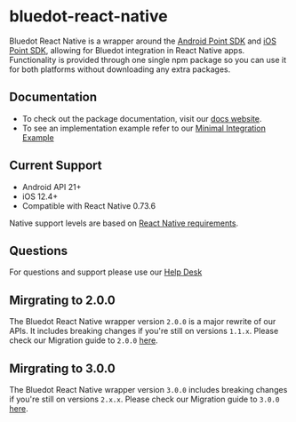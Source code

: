 # bluedot-react-native

Bluedot React Native is a wrapper around the [Android Point SDK](https://docs.bluedot.io/android-sdk/) and [iOS Point SDK](https://docs.bluedot.io/ios-sdk/), allowing for Bluedot integration in React Native apps.
Functionality is provided through one single npm package so you can use it for both platforms without downloading any extra packages.

## Documentation

- To check out the package documentation, visit our [docs website](https://docs.bluedot.io/react-native-library/).
- To see an implementation example refer to our [Minimal Integration Example](https://github.com/Bluedot-Innovation/Bluedot-React-Native-Minimal-Integration)

## Current Support

- Android API 21+
- iOS 12.4+
- Compatible with React Native 0.73.6

Native support levels are based on [React Native requirements](https://github.com/facebook/react-native#-requirements).

## Questions

For questions and support please use our [Help Desk](https://bluedotinnovation.zendesk.com/)

## Mirgrating to 2.0.0

The Bluedot React Native wrapper version `2.0.0` is a major rewrite of our APIs. It includes breaking changes if you're still on versions `1.1.x`. Please check our Migration guide to `2.0.0` [here](https://docs.bluedot.io/react-native-library/react-native-migrating-to-2-0-0-guide/).

## Mirgrating to 3.0.0

The Bluedot React Native wrapper version `3.0.0` includes breaking changes if you're still on versions `2.x.x`. Please check our Migration guide to `3.0.0` [here](https://docs.bluedot.io/Point%20SDK/React%20Native/Migration%20Guides/Migration%20guide%20to%203.0.0).
